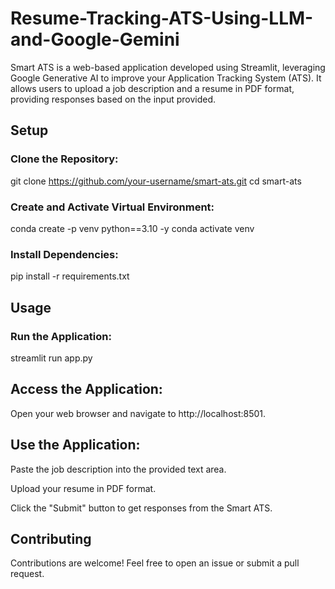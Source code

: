 # Resume-Tracking-ATS-Using-LLM-and-Google-Gemini

Smart ATS is a web-based application developed using Streamlit, leveraging Google Generative AI to improve your Application Tracking System (ATS). It allows users to upload a job description and a resume in PDF format, providing responses based on the input provided.

## Setup
### Clone the Repository:

git clone https://github.com/your-username/smart-ats.git
cd smart-ats

### Create and Activate Virtual Environment:

conda create -p venv python==3.10 -y
conda activate venv

### Install Dependencies:
pip install -r requirements.txt

## Usage

### Run the Application:
streamlit run app.py

## Access the Application:
Open your web browser and navigate to http://localhost:8501.

## Use the Application:
Paste the job description into the provided text area.

Upload your resume in PDF format.

Click the "Submit" button to get responses from the Smart ATS.

## Contributing
Contributions are welcome! Feel free to open an issue or submit a pull request.

